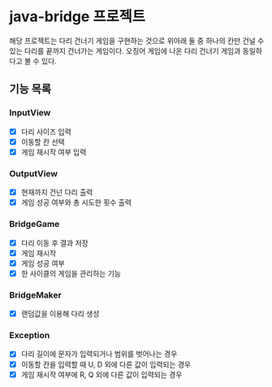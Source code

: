 # java-bridge 프로젝트

해당 프로젝트는 다리 건너기 게임을 구현하는 것으로 위아래 둘 중 하나의 칸만 건널 수 있는 다리를 끝까지 건너가는 게임이다. 오징어 게임에 나온 다리 건너기 게임과 동일하다고 볼 수 있다.

## 기능 목록
### InputView

-[x] 다리 사이즈 입력
-[x] 이동할 칸 선택
-[x] 게임 재시작 여부 입력

### OutputView

-[x] 현재까지 건넌 다리 출력
-[x] 게임 성공 여부와 총 시도한 횟수 출력

### BridgeGame

-[x] 다리 이동 후 결과 저장
-[x] 게임 재시작
-[x] 게임 성공 여부
-[x] 한 사이클의 게임을 관리하는 기능

### BridgeMaker

-[x] 랜덤값을 이용해 다리 생성

### Exception

-[x] 다리 길이에 문자가 입력되거나 범위를 벗어나는 경우
-[x] 이동할 칸을 입력할 때 U, D 외에 다른 값이 입력되는 경우
-[x] 게임 재시작 여부에 R, Q 외에 다른 값이 입력되는 경우